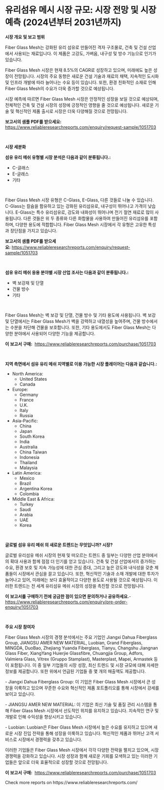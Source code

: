 <p><h1>유리섬유 메시 시장 규모: 시장 전망 및 시장 예측 (2024년부터 2031년까지)</h1></p><p><strong>시장 개요 및 보고 범위</strong></p>
<p><p>Fiber Glass Mesh는 강화된 유리 섬유로 만들어진 격자 구조물로, 건축 및 건설 산업에서 사용되는 재료입니다. 이 제품은 고강도, 가벼움, 내구성 및 방수 기능으로 인기가 있습니다. </p><p>Fiber Glass Mesh 시장은 현재 8.5%의 CAGR로 성장하고 있으며, 미래에도 높은 성장이 전망됩니다. 시장의 주요 동향은 새로운 건설 기술과 재료의 채택, 지속적인 도시화 및 인프라 개발에 따라 늘어나는 수요 등이 있습니다. 또한, 환경 친화적인 소재로 인해 Fiber Glass Mesh의 수요가 더욱 증가할 것으로 예상됩니다.</p><p>시장 예측에 따르면 Fiber Glass Mesh 시장은 안정적인 성장을 보일 것으로 예상되며, 전체적인 건축 및 건설 시장의 성장에 긍정적인 영향을 줄 것으로 예상됩니다. 새로운 기술 및 혁신적인 제품 출시로 시장은 더욱 다양해질 것으로 전망됩니다.</p></p>
<p><strong>보고서의 샘플 PDF를 받으세요:</strong> <a href="https://www.reliableresearchreports.com/enquiry/request-sample/1051703">https://www.reliableresearchreports.com/enquiry/request-sample/1051703</a></p>
<p>&nbsp;</p>
<p><strong>시장 세분화</strong></p>
<p><strong>섬유 유리 메쉬 유형별 시장 분석은 다음과 같이 분류됩니다.:</strong></p>
<p><ul><li>C-글래스</li><li>E-글래스</li><li>기타</li></ul></p>
<p>&nbsp;</p>
<p><p>Fiber Glass Mesh 시장 유형은 C-Glass, E-Glass, 다른 것들로 나눌 수 있습니다. C-Glass는 칼슘을 함유하고 있는 강화된 유리섬유로, 내구성이 뛰어나고 가격이 낮습니다. E-Glass는 특수 유리섬유로, 강도와 내화성이 뛰어나며 전기 절연 재료로 많이 사용됩니다. 다른 것들은 위 두 종류와 다른 화합물을 사용하여 만들어진 유리섬유를 포함하며, 다양한 용도에 적합합니다. Fiber Glass Mesh 시장에서 각 유형은 고유한 특성과 장단점을 가지고 있습니다.</p></p>
<p><strong>보고서의 샘플 PDF를 받으세요:</strong>&nbsp;<a href="https://www.reliableresearchreports.com/enquiry/request-sample/1051703">https://www.reliableresearchreports.com/enquiry/request-sample/1051703</a></p>
<p>&nbsp;</p>
<p><strong> 섬유 유리 메쉬 응용 분야별 시장 산업 조사는 다음과 같이 분류됩니다.:</strong></p>
<p><ul><li>벽 보강재 및 단열</li><li>건물 방수</li><li>기타</li></ul></p>
<p>&nbsp;</p>
<p><p>Fiber Glass Mesh는 벽 보강 및 단열, 건물 방수 및 기타 용도에 사용됩니다. 벽 보강 및 단열에서는 Fiber Glass Mesh가 벽을 강력하고 내열성을 높여주며, 건물 방수에서는 수분을 차단해 건물을 보호합니다. 또한, 기타 용도에서도 Fiber Glass Mesh는 다양한 분야에서 사용되어 다양한 기능을 제공합니다.</p></p>
<p><strong>이 보고서 구매:</strong>&nbsp; <a href="https://www.reliableresearchreports.com/purchase/1051703">https://www.reliableresearchreports.com/purchase/1051703</a></p>
<p>&nbsp;</p>
<p><strong>지역 측면에서 섬유 유리 메쉬 지역별로 이용 가능한 시장 플레이어는 다음과 같습니다.:</strong></p>
<p><ul>
    <li>
        North America:
        <ul>
            <li>United States</li>
            <li>Canada</li>
        </ul>
    </li>
    <li>
        Europe:
        <ul>
            <li>Germany</li>
            <li>France</li>
            <li>U.K.</li>
            <li>Italy</li>
            <li>Russia</li>
        </ul>
    </li>
    <li>
        Asia-Pacific:
        <ul>
            <li>China</li>
            <li>Japan</li>
            <li>South Korea</li>
            <li>India</li>
            <li>Australia</li>
            <li>China Taiwan</li>
            <li>Indonesia</li>
            <li>Thailand</li>
            <li>Malaysia</li>
        </ul>
    </li>
    <li>
        Latin America:
        <ul>
            <li>Mexico</li>
            <li>Brazil</li>
            <li>Argentina Korea</li>
            <li>Colombia</li>
        </ul>
    </li>
    <li>
        Middle East & Africa:
        <ul>
            <li>Turkey</li>
            <li>Saudi</li>
            <li>Arabia</li>
            <li>UAE</li>
            <li>Korea</li>
        </ul>
    </li>
    </ul></p>
<p>&nbsp;</p>
<p><strong>글로벌 섬유 유리 메쉬 의 새로운 트렌드는 무엇입니까? 시장?</strong></p>
<p><p>글로벌 유리섬유 메쉬 시장의 현재 및 떠오르는 트렌드 중 일부는 다양한 산업 분야에서의 확대 사용과 함께 점점 더 인기를 얻고 있습니다. 건축 및 건설 산업에서의 증가하는 수요, 환경 보호 및 지속 가능성에 대한 관심 증대, 그리고 높은 강도와 내식성을 갖춘 제품들이 시장에서 관심을 끌고 있습니다. 또한, 혁신적인 기술과 소재 개발에 대한 투자가 늘어나고 있어, 미래에는 보다 효율적이고 다양한 용도로 사용될 것으로 예상됩니다. 이러한 트렌드는 전 세계 유리섬유 메쉬 시장의 성장을 촉진할 것으로 전망됩니다.</p></p>
<p><strong>이 보고서를 구매하기 전에 궁금한 점이 있으면 문의하거나 공유하세요.</strong>- <a href="https://www.reliableresearchreports.com/enquiry/pre-order-enquiry/1051703">https://www.reliableresearchreports.com/enquiry/pre-order-enquiry/1051703</a></p>
<p>&nbsp;</p>
<p><strong>주요 시장 참여자</strong></p>
<p><p>Fiber Glass Mesh 시장의 경쟁 분석에서는 주요 기업인 Jiangxi Dahua Fiberglass Group, JIANGSU AMER NEW MATERIAL, Luobian, Grand Fiberglass, MINGDA, DuoBao, Zhejiang Yuanda Fiberglass, Tianyu, Changshu Jiangnan Glass Fiber, XiangYang Huierjie Glassfibre, Chuangjia Group, Adfors, Valmiera Glass, Vitrex (Gruppo Stamplast), Masterplast, Mapei, Armastek 등이 포함됩니다. 이 중 일부 기업들의 시장 성장, 최신 트렌드 및 시장 규모에 대해 자세한 정보를 제공합니다. 또한 위에서 언급된 기업들 중 몇 개의 매출액도 제공합니다.</p><p>- Jiangxi Dahua Fiberglass Group: 이 기업은 Fiber Glass Mesh 시장에서 큰 성장을 이룩하고 있으며 꾸준한 수요와 혁신적인 제품 포트폴리오를 통해 시장에서 강세를 보이고 있습니다.</p><p>- JIANGSU AMER NEW MATERIAL: 이 기업은 최신 기술 및 품질 관리 시스템을 통해 Fiber Glass Mesh 시장에서 선도적인 위치를 유지하고 있습니다. 지속적인 연구 및 개발로 인해 수익성을 향상시키고 있습니다.</p><p>- Luobian: Luobian은 Fiber Glass Mesh 시장에서 높은 수요를 유지하고 있으며 새로운 시장 진입 전략을 통해 성장을 이룩하고 있습니다. 혁신적인 제품과 뛰어난 고객 서비스로 시장에서 경쟁력을 갖추고 있습니다.</p><p>이러한 기업들은 Fiber Glass Mesh 시장에서 각각 다양한 전략을 펼치고 있으며, 시장 경쟁력을 강화하고 있습니다. 시장 성장과 함께 새로운 기회를 모색하고 있는 이러한 기업들은 앞으로 더욱 효율적으로 성장할 것으로 전망됩니다.</p></p>
<p><strong>이 보고서 구매:</strong>&nbsp;&nbsp;<a href="https://www.reliableresearchreports.com/purchase/1051703">https://www.reliableresearchreports.com/purchase/1051703</a></p>
<p>Check more reports on https://www.reliableresearchreports.com/</p>
